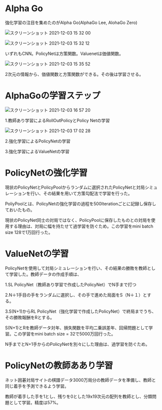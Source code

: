 # Alpha Go

強化学習の注目を集めたのがAlpha Go(AlphaGo Lee, AlohaGo Zero)

![スクリーンショット 2021-12-03 15 32 00](https://user-images.githubusercontent.com/85814165/144556408-fa8b1b36-1b42-4dd1-bb82-cb3dad31dc4d.png)

![スクリーンショット 2021-12-03 15 32 12](https://user-images.githubusercontent.com/85814165/144556417-0fa60826-b07c-4ad5-8763-6488eef59553.png)

いずれもCNN。PolicyNetは方策関数。Valuenetは価値関数。

![スクリーンショット 2021-12-03 15 35 52](https://user-images.githubusercontent.com/85814165/144556744-17e5df28-a485-4d78-abd1-b4128890ab57.png)

2次元の情報から、価値関数と方策関数ができる。その後は学習させる。

# AlphaGoの学習ステップ

![スクリーンショット 2021-12-03 16 57 20](https://user-images.githubusercontent.com/85814165/144566329-a7d726ac-6400-4053-8a24-9ffbeb96a812.png)

1.教師あり学習によるRollOutPolicyとPolicy Netの学習

![スクリーンショット 2021-12-03 17 02 28](https://user-images.githubusercontent.com/85814165/144566969-5276fc3d-3051-49b6-8a15-4a437f27ed84.png)

2.強化学習によるPolicyNetの学習

3.強化学習によるValueNetの学習

# PolicyNetの強化学習

現状のPolicyNetとPolicyPoolからランダムに選択されたPolicyNetと対局シミュレーションを行い、その結果を用いて方策勾配法で学習を行った。

PoliyPoolとは、PolicyNetの強化学習の過程を500Iterationごとに記録し保存しておいたもの。

現状のPolicyNet同士の対局ではなく、PolicyPoolに保存したものとの対局を使用する理由は、対局に幅を持たせて過学習を防ぐため。この学習をmini batch size 128で1万回行った。

# ValueNetの学習

PolicyNetを使用して対局シミュレーションを行い、その結果の勝敗を教師として学習した。教師データの作成手順は、

1.SL PolicyNet（教師あり学習で作成したPolicyNet）でN手まで打つ

2.N＋1手目の手をランダムに選択し、その手で進めた局面をS（N＋１）とする。

3.S(N+1)からRL PolicyNet（強化学習で作成したPolicyNet）で終局までうち、その勝敗報酬をRとする。

S(N+1)とRを教師データ対年、損失関数を平均二乗誤差年、回帰問題として学習。この学習をmini batch size = 32で5000万回行った。

N手までとN+1手からのPolicyNetを別々にした理由は、過学習を防ぐため。

# PolicyNetの教師ああり学習

ネット囲碁対局サイトの棋譜データ3000万局分の教師データを準備し、教師と同じ着手を予測できるよう学習。

教師が着手した手を1とし、残りを0とした19x19次元の配列を教師とし、分類問題として学習。精度は57%。
